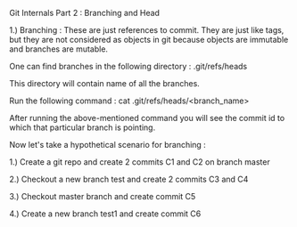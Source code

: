 Git Internals Part 2 : Branching and Head

1.) Branching : These are just references to commit. They are just like tags, but they are not considered as objects in git because objects are immutable and branches are mutable.

One can find branches in the following directory : .git/refs/heads

This directory will contain name of all the branches. 

Run the following command : cat .git/refs/heads/<branch_name> 

After running the above-mentioned command you will see the commit id to which that particular branch is pointing.

Now let's take a hypothetical scenario for branching :

1.) Create a git repo and create 2 commits C1 and C2 on branch master


2.) Checkout a new branch test and create 2 commits C3 and C4


3.) Checkout master branch and create commit C5


4.) Create a new branch test1 and create commit C6